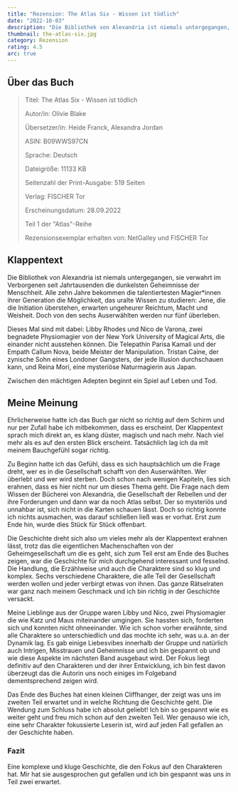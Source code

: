 ```yaml
---
title: "Rezension: The Atlas Six - Wissen ist tödlich"
date: "2022-10-03"
description: "Die Bibliothek von Alexandria ist niemals untergegangen, sie verwahrt im Verborgenen seit Jahrtausenden die dunkelsten Geheimnisse der Menschheit. Alle zehn Jahre bekommen die talentiertesten Magier*innen ihrer Generation die Möglichkeit, das uralte Wissen zu studieren: Jene, die die Initiation überstehen, erwarten ungeheurer Reichtum, Macht und Weisheit. Doch von den sechs Auserwählten werden nur fünf überleben."
thumbnail: the-atlas-six.jpg
category: Rezension
rating: 4.5
arc: true
---
```


## Über das Buch
> Titel: The Atlas Six - Wissen ist tödlich
>
> Autor/in: Olivie Blake
>
> Übersetzer/in: Heide Franck, Alexandra Jordan
>
> ASIN: B09WWS97CN
>
> Sprache: Deutsch
>
> Dateigröße: 11133 KB
>
> Seitenzahl der Print-Ausgabe: 519 Seiten
>
> Verlag: FISCHER Tor
>
> Erscheinungsdatum: 28.09.2022
>
> Teil 1 der "Atlas"-Reihe
>
> Rezensionsexemplar erhalten von: NetGalley und FISCHER Tor

## Klappentext
Die Bibliothek von Alexandria ist niemals untergegangen, sie verwahrt im Verborgenen seit Jahrtausenden die dunkelsten Geheimnisse der Menschheit. Alle zehn Jahre bekommen die talentiertesten Magier*innen ihrer Generation die Möglichkeit, das uralte Wissen zu studieren: Jene, die die Initiation überstehen, erwarten ungeheurer Reichtum, Macht und Weisheit. Doch von den sechs Auserwählten werden nur fünf überleben.

Dieses Mal sind mit dabei: Libby Rhodes und Nico de Varona, zwei begnadete Physiomagier von der New York University of Magical Arts, die einander nicht ausstehen können. Die Telepathin Parisa Kamali und der Empath Callum Nova, beide Meister der Manipulation. Tristan Caine, der zynische Sohn eines Londoner Gangsters, der jede Illusion durchschauen kann, und Reina Mori, eine mysteriöse Naturmagierin aus Japan.

Zwischen den mächtigen Adepten beginnt ein Spiel auf Leben und Tod.

## Meine Meinung
Ehrlicherweise hatte ich das Buch gar nicht so richtig auf dem Schirm und nur per Zufall habe ich mitbekommen, dass es erscheint. Der Klappentext sprach mich direkt an, es klang düster, magisch und nach mehr. Nach viel mehr als es auf den ersten Blick erscheint. Tatsächlich lag ich da mit meinem Bauchgefühl sogar richtig.

Zu Beginn hatte ich das Gefühl, dass es sich hauptsächlich um die Frage dreht, wer es in die Gesellschaft schafft von den Auserwählten. Wer überlebt und wer wird sterben. Doch schon nach wenigen Kapiteln, lies sich erahnen, dass es hier nicht nur um dieses Thema geht. Die Frage nach dem Wissen der Bücherei von Alexandria, die Gesellschaft der Rebellen und der ihre Forderungen und dann war da noch Atlas selbst. Der so mysteriös und unnahbar ist, sich nicht in die Karten schauen lässt. Doch so richtig konnte ich nichts ausmachen, was darauf schließen ließ was er vorhat. Erst zum Ende hin, wurde dies Stück für Stück offenbart.

Die Geschichte dreht sich also um vieles mehr als der Klappentext erahnen lässt, trotz das die eigentlichen Machenschaften von der Geheimgesellschaft um die es geht, sich zum Teil erst am Ende des Buches zeigen, war die Geschichte für mich durchgehend interessant und fesselnd. Die Handlung, die Erzählweise und auch die Charaktere sind so klug und komplex. Sechs verschiedene Charaktere, die alle Teil der Gesellschaft werden wollen und jeder verbirgt etwas von ihnen. Das ganze Rätselraten war ganz nach meinem Geschmack und ich bin richtig in der Geschichte versackt.

Meine Lieblinge aus der Gruppe waren Libby und Nico, zwei Physiomagier die wie Katz und Maus miteinander umgingen. Sie hassten sich, forderten sich und konnten nicht ohneeinander. Wie ich schon vorher erwähnte, sind alle Charaktere so unterschiedlich und das mochte ich sehr, was u.a. an der Dynamik lag. Es gab einige Liebesvibes innerhalb der Gruppe und natürlich auch Intrigen, Misstrauen und Geheimnisse und ich bin gespannt ob und wie diese Aspekte im nächsten Band ausgebaut wird. Der Fokus liegt definitiv auf den Charakteren und der ihrer Entwicklung, ich bin fest davon überzeugt das die Autorin uns noch einiges im Folgeband dementsprechend zeigen wird.

Das Ende des Buches hat einen kleinen Cliffhanger, der zeigt was uns im zweiten Teil erwartet und in welche Richtung die Geschichte geht. Die Wendung zum Schluss habe ich absolut geliebt! Ich bin so gespannt wie es weiter geht und freu mich schon auf den zweiten Teil. Wer genauso wie ich, eine sehr Charakter fokussierte Leserin ist, wird auf jeden Fall gefallen an der Geschichte haben.

### Fazit
Eine komplexe und kluge Geschichte, die den Fokus auf den Charakteren hat. Mir hat sie ausgesprochen gut gefallen und ich bin gespannt was uns in Teil zwei erwartet.